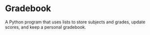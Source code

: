 # Gradebook
A Python program that uses lists to store subjects and grades, update scores, and keep a personal gradebook.
